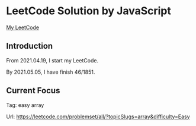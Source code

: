 # LeetCode Solution by JavaScript

[My LeetCode](https://leetcode.com/JiweiYuan/)

## Introduction

From 2021.04.19, I start my LeetCode.

By 2021.05.05, I have finish 46/1851.

## Current Focus  

Tag: easy array 

Url: https://leetcode.com/problemset/all/?topicSlugs=array&difficulty=Easy

